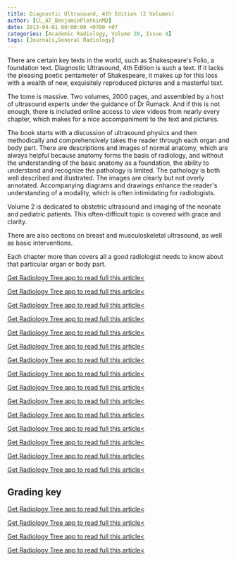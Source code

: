 ```yaml
---
title: Diagnostic Ultrasound, 4th Edition (2 Volumes)
author: [CL_AT_BenjaminPlotkinMD]
date: 2013-04-01 00:00:00 +0700 +07
categories: [Academic Radiology, Volume 20, Issue 4]
tags: [Journals,General Radiology]
---
```

There are certain key texts in the world, such as Shakespeare's Folio, a foundation text. Diagnostic Ultrasound, 4th Edition is such a text. If it lacks the pleasing poetic pentameter of Shakespeare, it makes up for this loss with a wealth of new, exquisitely reproduced pictures and a masterful text.

The tome is massive. Two volumes, 2000 pages, and assembled by a host of ultrasound experts under the guidance of Dr Rumack. And if this is not enough, there is included online access to view videos from nearly every chapter, which makes for a nice accompaniment to the text and pictures.

The book starts with a discussion of ultrasound physics and then methodically and comprehensively takes the reader through each organ and body part. There are descriptions and images of normal anatomy, which are always helpful because anatomy forms the basis of radiology, and without the understanding of the basic anatomy as a foundation, the ability to understand and recognize the pathology is limited. The pathology is both well described and illustrated. The images are clearly but not overly annotated. Accompanying diagrams and drawings enhance the reader's understanding of a modality, which is often intimidating for radiologists.

Volume 2 is dedicated to obstetric ultrasound and imaging of the neonate and pediatric patients. This often-difficult topic is covered with grace and clarity.

There are also sections on breast and musculoskeletal ultrasound, as well as basic interventions.

Each chapter more than covers all a good radiologist needs to know about that particular organ or body part.

[Get Radiology Tree app to read full this article<](https://clinicalpub.com/app)

[Get Radiology Tree app to read full this article<](https://clinicalpub.com/app)

[Get Radiology Tree app to read full this article<](https://clinicalpub.com/app)

[Get Radiology Tree app to read full this article<](https://clinicalpub.com/app)

[Get Radiology Tree app to read full this article<](https://clinicalpub.com/app)

[Get Radiology Tree app to read full this article<](https://clinicalpub.com/app)

[Get Radiology Tree app to read full this article<](https://clinicalpub.com/app)

[Get Radiology Tree app to read full this article<](https://clinicalpub.com/app)

[Get Radiology Tree app to read full this article<](https://clinicalpub.com/app)

[Get Radiology Tree app to read full this article<](https://clinicalpub.com/app)

[Get Radiology Tree app to read full this article<](https://clinicalpub.com/app)

[Get Radiology Tree app to read full this article<](https://clinicalpub.com/app)

[Get Radiology Tree app to read full this article<](https://clinicalpub.com/app)

[Get Radiology Tree app to read full this article<](https://clinicalpub.com/app)

[Get Radiology Tree app to read full this article<](https://clinicalpub.com/app)

## Grading key

[Get Radiology Tree app to read full this article<](https://clinicalpub.com/app)

[Get Radiology Tree app to read full this article<](https://clinicalpub.com/app)

[Get Radiology Tree app to read full this article<](https://clinicalpub.com/app)

[Get Radiology Tree app to read full this article<](https://clinicalpub.com/app)